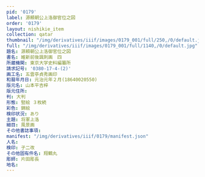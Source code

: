 ```yaml
---
pid: '0179'
label: 源頼朝公上洛御官位之図
order: '0179'
layout: nishikie_item
collection: qatar
thumbnail: "/img/derivatives/iiif/images/0179_001/full/250,/0/default.jpg"
full: "/img/derivatives/iiif/images/0179_001/full/1140,/0/default.jpg"
題名: 源頼朝公上洛御官位之図
書名: 維新前後諷刺画　四
所蔵機関: 東京大学史料編纂所
請求記号: '0380-17-4-(2)'
画工名: 五雲亭貞秀画印
和暦年月日: 元治元年２月(18640020550)
版元名: 山本平吉梓
版元住所: 
判: 大判
形態: 竪絵 ３枚続
彩色: 錦絵
検印状況: あり
主題: 将軍上洛
細目: 風景画
その他書誌事項: 
manifest: "/img/derivatives/iiif/0179/manifest.json"
人名: 
検印: 子二改
その他固有件名: 翔鶴丸
彫師: 片田彫長
地名: 
---
```

